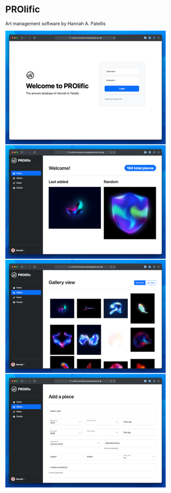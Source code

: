 # PROlific

Art management software by Hannah A. Patellis

![Login screen](docs/prolific-login.png "Login screen")
![Dashboard view](docs/prolific-dashboard.png "Dashboard view")
![Gallery view](docs/prolific-gallery.png "Gallery view")
![Add a new piece page](docs/prolific-add.png "Add a new piece page")